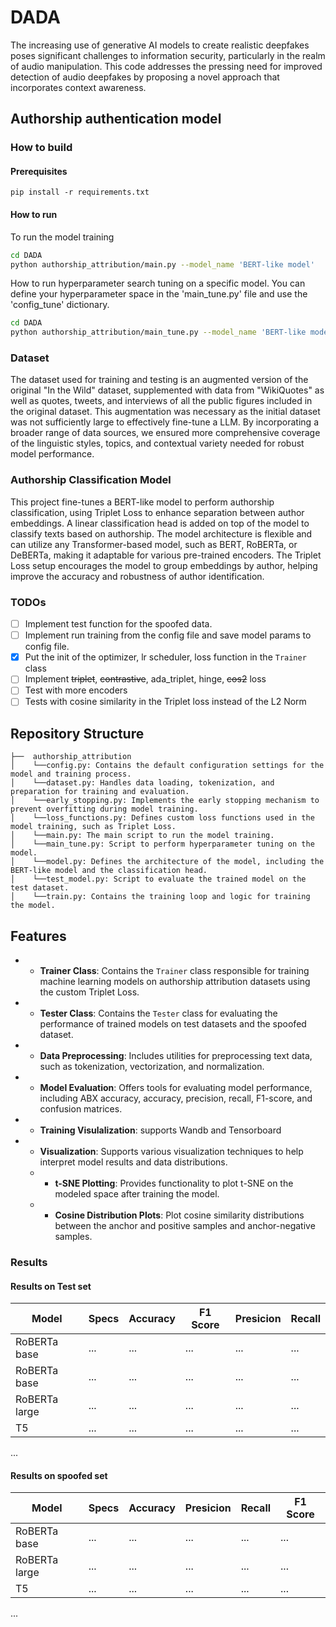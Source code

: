 # DADA
The increasing use of generative AI models to create realistic deepfakes poses significant challenges to information security, particularly in the realm of audio manipulation. This code addresses the pressing need for improved detection of audio deepfakes by proposing a novel approach that incorporates context awareness. 

## Authorship authentication model 
### How to build 
#### Prerequisites
`pip install -r requirements.txt`
#### How to run 
To run the model training
```bash
cd DADA
python authorship_attribution/main.py --model_name 'BERT-like model'
``` 
How to run hyperparameter search tuning on a specific model.
You can define your hyperparameter space in the 'main_tune.py' file and use the 'config_tune' dictionary.
```bash
cd DADA
python authorship_attribution/main_tune.py --model_name 'BERT-like model'
``` 
### Dataset 
The dataset used for training and testing is an augmented version of the original "In the Wild" dataset, supplemented with data from "WikiQuotes" as well as quotes, tweets, and interviews of all the public figures included in the original dataset. This augmentation was necessary as the initial dataset was not sufficiently large to effectively fine-tune a LLM. By incorporating a broader range of data sources, we ensured more comprehensive coverage of the linguistic styles, topics, and contextual variety needed for robust model performance. 
### Authorship Classification Model
This project fine-tunes a BERT-like model to perform authorship classification, using Triplet Loss to enhance separation between author embeddings. A linear classification head is added on top of the model to classify texts based on authorship. The model architecture is flexible and can utilize any Transformer-based model, such as BERT, RoBERTa, or DeBERTa, making it adaptable for various pre-trained encoders. The Triplet Loss setup encourages the model to group embeddings by author, helping improve the accuracy and robustness of author identification.
### TODOs

- [ ] Implement test function for the spoofed data.
- [ ] Implement run training from the config file and save model params to config file.
- [x] Put the init of the optimizer, lr scheduler, loss function in the `Trainer` class
- [ ] Implement ~~triplet~~, ~~contrastive~~, ada_triplet, hinge, ~~cos2~~ loss
- [ ] Test with more encoders 
- [ ] Tests with cosine similarity in the Triplet loss instead of the L2 Norm 

## Repository Structure
  ```
 ├──  authorship_attribution
 │    └──config.py: Contains the default configuration settings for the model and training process.
 │    └──dataset.py: Handles data loading, tokenization, and preparation for training and evaluation.
 │    └──early_stopping.py: Implements the early stopping mechanism to prevent overfitting during model training.
 │    └──loss_functions.py: Defines custom loss functions used in the model training, such as Triplet Loss.
 │    └──main.py: The main script to run the model training.
 │    └──main_tune.py: Script to perform hyperparameter tuning on the model.
 │    └──model.py: Defines the architecture of the model, including the BERT-like model and the classification head.
 │    └──test_model.py: Script to evaluate the trained model on the test dataset.
 │    └──train.py: Contains the training loop and logic for training the model.
  ```

## Features
 * - **Trainer Class**: Contains the `Trainer` class responsible for training machine learning models on authorship attribution datasets using the custom Triplet Loss.
 * - **Tester Class**: Contains the `Tester` class for evaluating the performance of trained models on test datasets and the spoofed dataset.
 * - **Data Preprocessing**: Includes utilities for preprocessing text data, such as tokenization, vectorization, and normalization.
 * - **Model Evaluation**: Offers tools for evaluating model performance, including ABX accuracy, accuracy, precision, recall, F1-score, and confusion matrices.
 * - **Training Visulalization**: supports Wandb and Tensorboard
 * - **Visualization**: Supports various visualization techniques to help interpret model results and data distributions.
    * - **t-SNE Plotting**: Provides functionality to plot t-SNE on the modeled space after training the model.
    * - **Cosine Distribution Plots**: Plot cosine similarity distributions between the anchor and positive samples and anchor-negative samples.

### Results
#### Results on Test set
| Model  | Specs  | Accuracy | F1 Score | Presicion | Recall | 
| ------------- | ------------- |  ------------- | ------------- | ------------- |  ------------- |
| RoBERTa  base  | ...  | ...  | ...  | ...  | ...  | 
| RoBERTa  base  | ...  | ...  | ...  | ...  | ...  | 
| RoBERTa large | ...  | ...  | ...  | ...  | ... |
| T5 | ...  | ...  | ...  | ...  | ... |
...

#### Results on spoofed set
| Model  | Specs  | Accuracy |  Presicion | Recall | F1 Score |
| ------------- | ------------- |  ------------- | ------------- | ------------- |  ------------- |
| RoBERTa  base  | ...  | ...  | ...  | ...  | ...  | 
| RoBERTa large | ...  | ...  | ...  | ...  | ... |
| T5 | ...  | ...  | ...  | ...  | ... |
...
